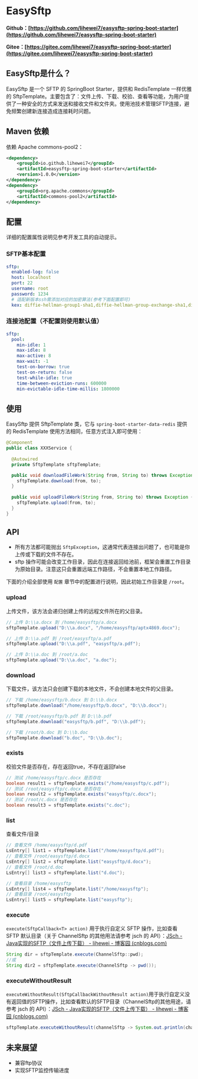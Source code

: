 # EasySftp

**Github：[https://github.com/lihewei7/easysftp-spring-boot-starter](https://github.com/lihewei7/easysftp-spring-boot-starter)**

**Gitee：[https://gitee.com/lihewei7/easysftp-spring-boot-starter](https://gitee.com/lihewei7/easysftp-spring-boot-starter)**

## EasySftp是什么？

EasySftp 是一个 SFTP 的 SpringBoot Starter，提供和 RedisTemplate 一样优雅的 SftpTemplate。主要包含了：文件上传、下载、校验、查看等功能，为用户提供了一种安全的方式来发送和接收文件和文件夹。使用池技术管理SFTP连接，避免频繁创建新连接造成连接耗时问题。

## Maven 依赖

依赖 Apache commons-pool2：

```xml
<dependency>
    <groupId>io.github.lihewei7</groupId>
    <artifactId>easysftp-spring-boot-starter</artifactId>
    <version>1.0.0</version>
</dependency>
<dependency>
    <groupId>org.apache.commons</groupId>
    <artifactId>commons-pool2</artifactId>
</dependency>
```

## 配置

详细的配置属性说明见参考开发工具的自动提示。

### SFTP基本配置

```yaml
sftp:
  enabled-log: false
  host: localhost
  port: 22
  username: root
  password: 1234
  # 适配新版本ssh需添加对应的加密算法(参考下面配置即可)
  kex: diffie-hellman-group1-sha1,diffie-hellman-group-exchange-sha1,diffie-hellman-group-exchange-sha256
```
### 连接池配置（不配置则使用默认值）

```yaml
sftp:
  pool:
    min-idle: 1
    max-idle: 8
    max-active: 8
    max-wait: -1
    test-on-borrow: true
    test-on-return: false
    test-while-idle: true
    time-between-eviction-runs: 600000
    min-evictable-idle-time-millis: 1800000
```

## 使用

EasySftp 提供 SftpTemplate 类，它与 `spring-boot-starter-data-redis`  提供的 RedisTemplate 使用方法相同，任意方式注入即可使用：

```java
@Component
public class XXXService {
  
  @Autowired
  private SftpTemplate sftpTemplate;

  public void downloadFileWork(String from, String to) throws Exception {
    sftpTemplate.download(from, to);
  }
  
  public void uploadFileWork(String from, String to) throws Exception {
    sftpTemplate.upload(from, to);
  }
}
```

## API

- 所有方法都可能抛出 `SftpException`，这通常代表连接出问题了，也可能是你上传或下载的文件不存在。
- sftp 操作可能会改变工作目录，因此在连接返回给池前，框架会重置工作目录为原始目录。注意这只会重置远端工作路径，不会重置本地工作路径。

下面的介绍全部使用 `配置` 章节中的配置进行说明，因此初始工作目录是 `/root`。

### upload

上传文件，该方法会递归创建上传的远程文件所在的父目录。

```java
// 上传 D:\\a.docx 到 /home/easysftp/a.docx
sftpTemplate.upload("D:\\a.docx", "/home/easysftp/aptx4869.docx");

// 上传 D:\\a.pdf 到 /root/easysftp/a.pdf
sftpTemplate.upload("D:\\a.pdf", "easysftp/a.pdf");

// 上传 D:\\a.doc 到 /root/a.doc
sftpTemplate.upload("D:\\a.doc", "a.doc");
```

### download

下载文件，该方法只会创建下载的本地文件，不会创建本地文件的父目录。

```java
// 下载 /home/easysftp/b.docx 到 D:\\b.docx
sftpTemplate.download("/home/easysftp/b.docx", "D:\\b.docx");

// 下载 /root/easysftp/b.pdf 到 D:\\b.pdf
sftpTemplate.download("easysftp/b.pdf", "D:\\b.pdf");

// 下载 /root/b.doc 到 D:\\b.doc
sftpTemplate.download("b.doc", "D:\\b.doc");
```

### exists

校验文件是否存在，存在返回true，不存在返回false

```java
// 测试 /home/easysftp/c.docx 是否存在
boolean result1 = sftpTemplate.exists("/home/easysftp/c.pdf");
// 测试 /root/easysftp/c.docx 是否存在
boolean result2 = sftpTemplate.exists("easysftp/c.docx");
// 测试 /root/c.docx 是否存在
boolean result3 = sftpTemplate.exists("c.doc");
```

### list

查看文件/目录

```java
// 查看文件 /home/easysftp/d.pdf
LsEntry[] list1 = sftpTemplate.list("/home/easysftp/d.pdf");
// 查看文件 /root/easysftp/d.docx
LsEntry[] list2 = sftpTemplate.list("easysftp/d.docx");
// 查看文件 /root/d.doc
LsEntry[] list3 = sftpTemplate.list("d.doc");

// 查看目录 /home/easysftp
LsEntry[] list4 = sftpTemplate.list("/home/easysftp");
// 查看目录 /root/easysftp
LsEntry[] list5 = sftpTemplate.list("easysftp");
```

### execute

`execute(SftpCallback<T> action)` 用于执行自定义 SFTP 操作，比如查看 SFTP 默认目录（关于 ChannelSftp 的其他用法请参考 jsch 的 API）：[JSch - Java实现的SFTP（文件上传下载） - lihewei - 博客园 (cnblogs.com)](https://www.cnblogs.com/lihw/p/17168705.html)

```java
String dir = sftpTemplate.execute(ChannelSftp::pwd);
//或
String dir2 = sftpTemplate.execute(ChannelSftp -> pwd());
```

### executeWithoutResult

`executeWithoutResult(SftpCallbackWithoutResult action)`用于执行自定义没有返回值的SFTP操作，比如查看默认的SFTP目录（ChannelSftp的其他用途，请参考 jsch 的 API）：[JSch - Java实现的SFTP（文件上传下载） - lihewei - 博客园 (cnblogs.com)](https://www.cnblogs.com/lihw/p/17168705.html)

```java
sftpTemplate.executeWithoutResult(channelSftp -> System.out.println(channelSftp.getHome()));
```



## 未来展望

- 兼容ftp协议
- 实现SFTP监控传输进度
